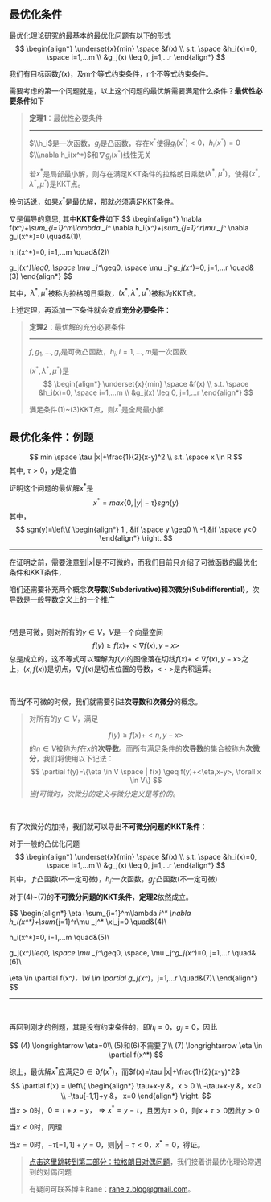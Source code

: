 
## 最优化条件
最优化理论研究的最基本的最优化问题有以下的形式
$$
\begin{align*}
\underset{x}{min} \space &f(x) \\
s.t. \space  &h_i(x)=0, \space i=1,...m \\
&g_j(x) \leq 0, j=1,...r
\end{align*}
$$

我们有目标函数$f(x)$，及m个等式约束条件，r个不等式约束条件。


需要考虑的第一个问题就是，以上这个问题的最优解需要满足什么条件？**最优性必要条件**如下
> **定理1**：最优性必要条件
>
> ---
> 
> $\\h_i$是一次函数，$g_j$是凸函数，存在$x^*$使得$g_j(x^*)<0，h_i(x^*)=0$
> $\\\nabla h_i(x^*)$和$\nabla g_j(x^*)$线性无关
>
> 若$x^*$是局部最小解，则存在满足KKT条件的拉格朗日乘数$(\lambda^*,\mu^*)$，使得$(x^*,\lambda^*,\mu^*)$是KKT点。

换句话说，如果$x^*$是最优解，那就必须满足KKT条件。

$\nabla$是偏导的意思, 其中**KKT条件**如下
$$
\begin{align*} 
\nabla f(x^*)+\sum_{i=1}^m\lambda _i^* \nabla h_i(x^*)+\sum_{j=1}^r\mu _j^* \nabla g_i(x^*)=0 \quad&(1)\\


h_i(x^*)=0, i=1,...m \quad&(2)\\



g_j(x^*)\leq0, \space \mu _j^*\geq0, \space \mu _j^*g_j(x^*)=0,  j=1,...r \quad&(3)
\end{align*}
$$

其中，$\lambda^*,\mu^*$被称为拉格朗日乘数，$(x^*,\lambda^*,\mu^*)$被称为KKT点。


上述定理，再添加一下条件就会变成**充分必要条件**：

> **定理2**：最优解的充分必要条件
>
> ---
> $f,g_1,...,g_r$是可微凸函数，$h_i,i=1,...,m$是一次函数
>
> $(x^*,\lambda^*,\mu^*)$是
> $$
> \begin{align*}
> \underset{x}{min} \space &f(x) \\
> s.t. \space  &h_i(x)=0, \space i=1,...m \\
> &g_j(x) \leq 0, j=1,...r
> \end{align*}
> $$
>
> 满足条件(1)~(3)KKT点，则$x^*$是全局最小解


## 最优化条件：例题

$$
min \space \tau |x|+\frac{1}{2}(x-y)^2 \\
s.t. \space x \in R
$$
其中, $\tau>0$，$y$是定值

证明这个问题的最优解$x^*$是
$$
x^*=max\{0,|y|-\tau\}sgn(y)
$$
其中，
$$
sgn(y)=\left\{
    \begin{align*}
    1 , &if \space  y \geq0 \\
    -1,&if \space y<0
    \end{align*}
\right.
$$

---


在证明之前，需要注意到$|x|$是不可微的，而我们目前只介绍了可微函数的最优化条件和KKT条件，

咱们还需要补充两个概念**次导数(Subderivative)**和**次微分(Subdifferential)**，次导数是一般导数定义上的一个推广

<br>

$f$若是可微，则对所有的$y\in V$，$V$是一个向量空间
$$
f(y) \geq f(x)+<\nabla f(x),y-x>
$$
总是成立的，这不等式可以理解为$f(y)$的图像落在切线$f(x)+<∇f(x),y−x>$之上，$(x,f(x))$是切点，$∇f(x)$是切点位置的导数，<・>是内积运算。

<br>

而当$f$不可微的时候，我们就需要引进**次导数**和**次微分**的概念。

>对所有的$y\in V$，满足
>
> $$
> f(y) \geq f(x)+<\eta,y-x>
> $$
> 的$\eta \in V$被称为$f$在$x$的**次导数**。而所有满足条件的**次导数**的集合被称为**次微分**，我们将使用以下记法：
> $$
> \partial f(y)=\{\eta \in V \space | f(x) \geq f(y)+<\eta,x-y>, \forall x \in V\}
> $$
> *当$f$可微时，次微分的定义与微分定义是等价的。*

<br>

有了次微分的加持，我们就可以导出**不可微分问题的KKT条件**：

对于一般的凸优化问题
$$
\begin{align*}
\underset{x}{min} \space &f(x) \\
s.t. \space  &h_i(x)=0, \space i=1,...m \\
&g_j(x) \leq 0, j=1,...r
\end{align*}
$$
其中，
$f$:凸函数(不一定可微)，$h_i$:一次函数，$g_j$:凸函数(不一定可微)

对于(4)~(7)的**不可微分问题的KKT条件**，**定理2**依然成立。


$$
\begin{align*} 
\eta+\sum_{i=1}^m\lambda _i^* \nabla h_i(x^*)+\sum_{j=1}^r\mu _j^* \xi_j=0 \quad&(4)\\

h_i(x^*)=0, i=1,...m \quad&(5)\\

g_j(x^*)\leq0, \space \mu _j^*\geq0, \space, \mu _j^*g_j(x^*)=0,  j=1,...r \quad&(6)\\

\eta \in \partial f(x^*)，\xi \in \partial g_j(x^*)，j=1,...r \quad&(7)\\
\end{align*} 
$$

---

<br>

再回到刚才的例题，其是没有约束条件的，即$h_i=0，g_j=0$，因此

$$
(4) \longrightarrow \eta=0\\
(5)和(6)不需要了\\
(7) \longrightarrow \eta \in \partial f(x^*)
$$

综上，最优解$x^*$应满足$0\in\partial f(x^*)$，而$f(x)=\tau |x|+\frac{1}{2}(x-y)^2$
$$
\partial f(x) = \left\{
    \begin{align*}
    \tau+x-y &，x > 0 \\
    -\tau+x-y &，x<0 \\
    -\tau[-1,1]+y &， x=0
    \end{align*}
\right.
$$
当$x>0$时，$0=\tau+x-y，\Rightarrow x^*=y-\tau$，且因为$\tau>0$，则$x+\tau>0$因此$y>0$

当$x<0$时，同理

当$x=0$时，$-\tau[-1,1]+y=0$，则$|y|-\tau<0$，$x^*=0$，得证。

>[点击这里跳转到第二部分：拉格朗日对偶问题](./cG9zdDIubWQ=)，我们接着讲最优化理论常遇到的对偶问题
>
> 有疑问可联系博主Rane：rane.z.blog@gmail.com。